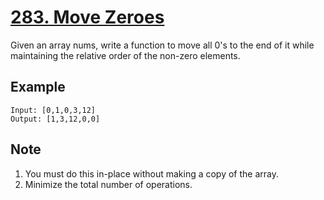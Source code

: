 # [283. Move Zeroes](https://leetcode.com/problems/move-zeroes/)

Given an array nums, write a function to move all 0's to the end of it while maintaining the relative order of the non-zero elements.

## Example

```text
Input: [0,1,0,3,12]
Output: [1,3,12,0,0]
```

## Note

1. You must do this in-place without making a copy of the array.
2. Minimize the total number of operations.
